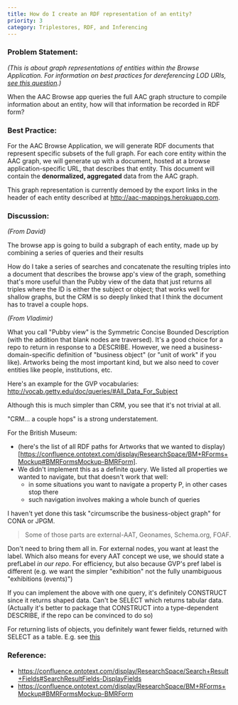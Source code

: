 ```yaml
---
title: How do I create an RDF representation of an entity?
priority: 3
category: Triplestores, RDF, and Inferencing
---
```


### Problem Statement:

*(This is about graph representations of entities within the Browse Application.  For information on best practices for dereferencing LOD URIs, [see this question](What-exists-at-every-lod-url).)*

When the AAC Browse app queries the full AAC graph structure to compile information about an entity, how will that information be recorded in RDF form? 

### Best Practice:

For the AAC Browse Application, we will generate RDF documents that represent specific subsets of the full graph.  For each core entity within the AAC graph, we will generate up with a document, hosted at a browse application-specific URL, that describes that entity.  This document will contain the **denormalized, aggregated** data from the AAC graph. 

This graph representation is currently demoed by the export links in the header of each entity described at http://aac-mappings.herokuapp.com.

### Discussion:


*(From David)*

The browse app is going to build a subgraph of each entity, made up by combining a series of queries and their results

How do I take a series of searches and concatenate the resulting triples into a document that describes the browse app's view of the graph, something that's more useful than the Pubby view of the data that just returns all triples where the ID is either the subject or object; that works well for shallow graphs, but the CRM is so deeply linked that I think the document has to travel a couple hops.

*(From Vladimir)*


What you call "Pubby view" is the Symmetric Concise Bounded Description (with the addition that blank nodes are traversed). It's a good choice for a repo to return in response to a DESCRIBE. However, we need a business-domain-specific definition of "business object" (or "unit of work" if you like). Artworks being the most important kind, but we also need to cover entities like people, institutions, etc.

Here's an example for the GVP vocabularies: <http://vocab.getty.edu/doc/queries/#All_Data_For_Subject>

Although this is much simpler than CRM, you see that it's not trivial at all.

"CRM... a couple hops" is a strong understatement.

For the British Museum:

- (here's the list of all RDF paths for Artworks that we wanted to display)[https://confluence.ontotext.com/display/ResearchSpace/BM+RForms+Mockup#BMRFormsMockup-BMRForm].
- We didn't implement this as a definite query. We listed all properties we
wanted to navigate, but that doesn't work that well:
    - in some situations you want to navigate a property P, in other cases stop there
    - such navigation involves making a whole bunch of queries

I haven't yet done this task "circumscribe the business-object graph" for CONA or JPGM.


> Some of those parts are external-AAT, Geonames, Schema.org, FOAF. 

Don't need to bring them all in. For external nodes, you want at least the label.
Which also means for every AAT concept we use, we should state a prefLabel
*in our repo*. For efficiency, but also because GVP's pref label is different (e.g. we want
the simpler "exhibition" not the fully unambiguous "exhibitions (events)")

If you can implement the above with one query, it's definitely CONSTRUCT since it returns shaped data. Can't be SELECT which returns tabular data. (Actually it's better to package that CONSTRUCT into  a type-dependent DESCRIBE, if the repo can be convinced to do so)

For returning lists of objects, you definitely want fewer fields, returned with SELECT as a table. E.g. see [this](https://confluence.ontotext.com/display/ResearchSpace/Search+Result+Fields#SearchResultFields-DisplayFields)

### Reference:

* <https://confluence.ontotext.com/display/ResearchSpace/Search+Result+Fields#SearchResultFields-DisplayFields>
* <https://confluence.ontotext.com/display/ResearchSpace/BM+RForms+Mockup#BMRFormsMockup-BMRForm>
